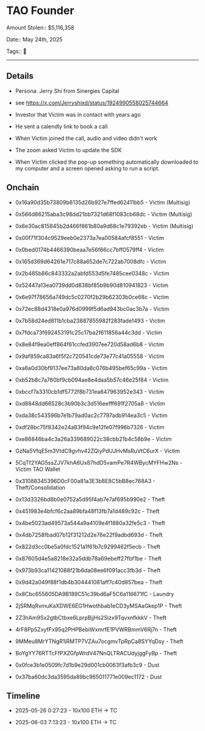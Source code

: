 # TAO Founder

Amount Stolen:: $5,116,358

Date:: May 24th, 2025

Tags:: 🔑 


---


## Details

- Persona: Jerry Shi from Sinergies Capital

- see https://x.com/Jerryshixd/status/1924990558025744664

- Investor that Victim was in contact with years ago

- He sent a calendly link to book a call

- When Victim joined the call, audio and video didn't work

- The zoom asked Victim to update the SDK

- When Victim clicked the pop-up something automatically downloaded to my computer and a screen opened asking to run a script. 




## Onchain


- 0x16a90d35b73809b6135d26b927e7ffed62411bb5 - Victim (Multisig)

- 0x566d86215aba3c98dd21bb7321d68f1083cb68dc - Victim (Multisig)

- 0x6e30ac815845b2d466f861b80a9d68c1e79392eb - Victim (Multisig)

- 0x00f71f304c9529eeb0e2373a7ea00584afcf8551 - Victim

- 0x0bed0174b4466390beaa7e56f66cc7bff0579ff4 - Victim

- 0x165d369d64261e717c88a652de7c722ab7008dfc - Victim

- 0x2b485b86c843332a2abfd553d5fe7485cee0348c - Victim

- 0x52447a13ea0739dd0d838bf85b9b90d810941823 - Victim

- 0x6e97f78656a749dc5c0270f2b29b62303b0ce68c - Victim

- 0x72ec88d4318e0a976d0999f5d6ad943bc0ac3b7a - Victim

- 0x7b58d24ed811b1cba23887855982f283fade1493 - Victim

- 0x7fdca73f692453191c25c17ba2f611856a44c3dd - Victim

- 0x8e84f9ea0eff864f61ccfed3907ee720d58ad6b8 - Victim

- 0x9af859ca83a6f5f2c720541cde73e77c41a05558 - Victim

- 0xa6a0d30bf9137ee73a80da8c076b495bef65c99a - Victim

- 0xb52b8c7a760bf9cb094ae8e4daa5b57c46e25f84 - Victim

- 0xbccf7a3310cb1df5772f8b731ea847963952e343 - Victim

- 0xd8848dd66528c3b90b3c3d516eefff691f2705a8 - Victim

- 0xda38c543596b7e1b79ad0ac2c7797adb914ea3c5 - Victim

- 0xdf28bc75f8342e24a83f94c9e12fe07f996b7326 - Victim

- 0xe86846ba4c3a26a339689022c38cbb21b4c58b9e - Victim

- GzNa5VfqE5m3VtdC9gvhv42ZQiyPdUJHvMsRuVtC6urX - Victim



- 5CqTf2YAG5ssZJV7khA6Ux87hdD5vamPe7R4WBycMYFHw2Ns - Victim TAO Wallet



- 0x31088345396D0cF00a81a3E3b8E8C5bB8ec768A3 - Theft/Consolidation

- 0x13d3326bd8b0e0752a5d95f4ab7e7af695b990e2 - Theft

- 0x451983e4bfcf6c2aa89bfa48f13fb7a1d489c92c - Theft

- 0x4be5023ad49573a544a9a4109e4f1880a32fe5c3 - Theft

- 0x4db7258fbad07b12f31212d2e76e22f9adbd693d - Theft

- 0x822d3cc0be5a0fdc1521a1f61b7c9299462f5ecb - Theft

- 0x87605d4e5a8218e32a5ddb78a69ebeff27fbf1be - Theft

- 0x973b93ca11421088f21b6da08ee6f091acc3fb3d - Theft

- 0x9d42a049f88f1db4b304441081aff7c40d857bea - Theft

- 0x8Cbc655605DA9B189C51c39bd6aF5C6a116671fC - Laundry

- 2jSRMqRvmuKaXDWE6EG1Hwothbab1eCD3yMSAaGkep1P - Theft

- 2Z3hAm9Sx2gtbCtbxe6LprpBjjHs2Sizx9TqvxnfkkkV - Theft

- 4rF8Pp5ZxyfFx95q2PHPBebiWxmrfE1PVWRBmmV6Rj7n - Theft

- 9MMeu8MrYTNgR1iRMTP7VZAu7ocgmvTpRpCa8SYYqDsy - Theft

- BoYgYY76RTTcFfPXZGfpWrdV47NnQLTRACUdyjggFyBp - Theft



- 0x0fce3b1e0509fc7d1b9e29d001cb0063f3afb3c9 - Dust

- 0x37ba60dc3da3595da89bc965011771e009ec1172 - Dust




## Timeline


- 2025-05-26 0:27:23  - 10x100 ETH -> TC

- 2025-06-03 7:13:23  - 10x100 ETH -> TC



